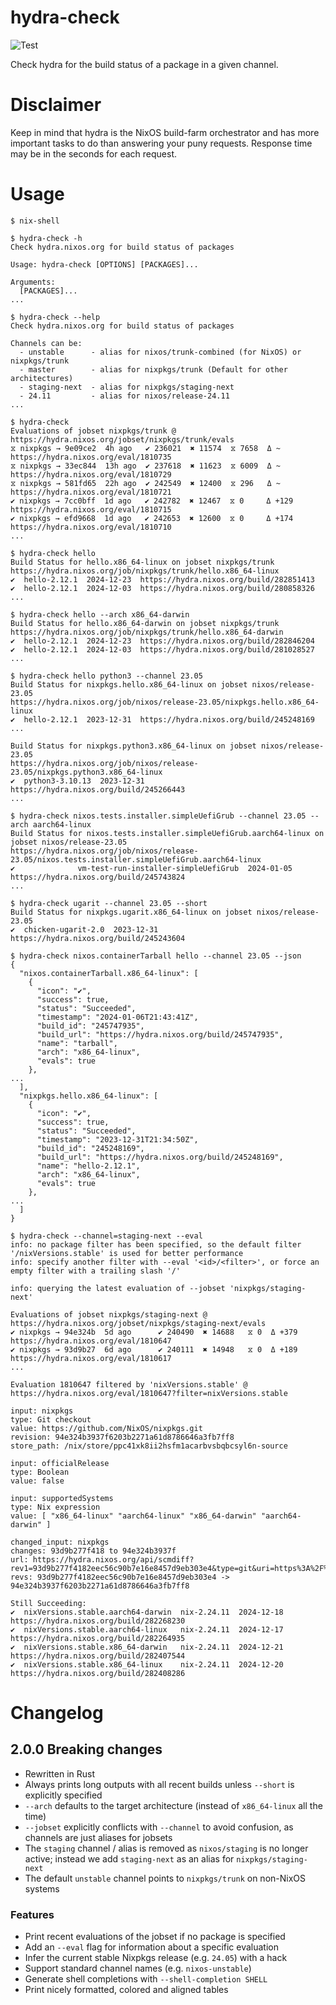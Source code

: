 # hydra-check

![Test](https://github.com/nix-community/hydra-check/workflows/Test/badge.svg)

Check hydra for the build status of a package in a given channel.

# Disclaimer
Keep in mind that hydra is the NixOS build-farm orchestrator and has more important tasks to do than answering your puny requests. Response time may be in the seconds for each request.

# Usage

```console
$ nix-shell

$ hydra-check -h
Check hydra.nixos.org for build status of packages

Usage: hydra-check [OPTIONS] [PACKAGES]...

Arguments:
  [PACKAGES]...  
...

$ hydra-check --help
Check hydra.nixos.org for build status of packages

Channels can be:
  - unstable      - alias for nixos/trunk-combined (for NixOS) or nixpkgs/trunk
  - master        - alias for nixpkgs/trunk (Default for other architectures)
  - staging-next  - alias for nixpkgs/staging-next
  - 24.11         - alias for nixos/release-24.11
...

$ hydra-check
Evaluations of jobset nixpkgs/trunk @ https://hydra.nixos.org/jobset/nixpkgs/trunk/evals
⧖ nixpkgs → 9e09ce2  4h ago   ✔ 236021  ✖ 11574  ⧖ 7658  Δ ~      https://hydra.nixos.org/eval/1810735
⧖ nixpkgs → 33ec844  13h ago  ✔ 237618  ✖ 11623  ⧖ 6009  Δ ~      https://hydra.nixos.org/eval/1810729
⧖ nixpkgs → 581fd65  22h ago  ✔ 242549  ✖ 12400  ⧖ 296   Δ ~      https://hydra.nixos.org/eval/1810721
✔ nixpkgs → 7cc0bff  1d ago   ✔ 242782  ✖ 12467  ⧖ 0     Δ +129   https://hydra.nixos.org/eval/1810715
✔ nixpkgs → efd9668  1d ago   ✔ 242653  ✖ 12600  ⧖ 0     Δ +174   https://hydra.nixos.org/eval/1810710
...

$ hydra-check hello
Build Status for hello.x86_64-linux on jobset nixpkgs/trunk
https://hydra.nixos.org/job/nixpkgs/trunk/hello.x86_64-linux
✔  hello-2.12.1  2024-12-23  https://hydra.nixos.org/build/282851413
✔  hello-2.12.1  2024-12-03  https://hydra.nixos.org/build/280858326
...

$ hydra-check hello --arch x86_64-darwin
Build Status for hello.x86_64-darwin on jobset nixpkgs/trunk
https://hydra.nixos.org/job/nixpkgs/trunk/hello.x86_64-darwin
✔  hello-2.12.1  2024-12-23  https://hydra.nixos.org/build/282846204
✔  hello-2.12.1  2024-12-03  https://hydra.nixos.org/build/281028527
...

$ hydra-check hello python3 --channel 23.05
Build Status for nixpkgs.hello.x86_64-linux on jobset nixos/release-23.05
https://hydra.nixos.org/job/nixos/release-23.05/nixpkgs.hello.x86_64-linux
✔  hello-2.12.1  2023-12-31  https://hydra.nixos.org/build/245248169
...

Build Status for nixpkgs.python3.x86_64-linux on jobset nixos/release-23.05
https://hydra.nixos.org/job/nixos/release-23.05/nixpkgs.python3.x86_64-linux
✔  python3-3.10.13  2023-12-31  https://hydra.nixos.org/build/245266443
...

$ hydra-check nixos.tests.installer.simpleUefiGrub --channel 23.05 --arch aarch64-linux
Build Status for nixos.tests.installer.simpleUefiGrub.aarch64-linux on jobset nixos/release-23.05
https://hydra.nixos.org/job/nixos/release-23.05/nixos.tests.installer.simpleUefiGrub.aarch64-linux
✔              vm-test-run-installer-simpleUefiGrub  2024-01-05  https://hydra.nixos.org/build/245743824
...

$ hydra-check ugarit --channel 23.05 --short
Build Status for nixpkgs.ugarit.x86_64-linux on jobset nixos/release-23.05
✔  chicken-ugarit-2.0  2023-12-31  https://hydra.nixos.org/build/245243604

$ hydra-check nixos.containerTarball hello --channel 23.05 --json
{
  "nixos.containerTarball.x86_64-linux": [
    {
      "icon": "✔",
      "success": true,
      "status": "Succeeded",
      "timestamp": "2024-01-06T21:43:41Z",
      "build_id": "245747935",
      "build_url": "https://hydra.nixos.org/build/245747935",
      "name": "tarball",
      "arch": "x86_64-linux",
      "evals": true
    },
...
  ],
  "nixpkgs.hello.x86_64-linux": [
    {
      "icon": "✔",
      "success": true,
      "status": "Succeeded",
      "timestamp": "2023-12-31T21:34:50Z",
      "build_id": "245248169",
      "build_url": "https://hydra.nixos.org/build/245248169",
      "name": "hello-2.12.1",
      "arch": "x86_64-linux",
      "evals": true
    },
...
  ]
}

$ hydra-check --channel=staging-next --eval
info: no package filter has been specified, so the default filter '/nixVersions.stable' is used for better performance
info: specify another filter with --eval '<id>/<filter>', or force an empty filter with a trailing slash '/'

info: querying the latest evaluation of --jobset 'nixpkgs/staging-next'

Evaluations of jobset nixpkgs/staging-next @ https://hydra.nixos.org/jobset/nixpkgs/staging-next/evals
✔ nixpkgs → 94e324b  5d ago      ✔ 240490  ✖ 14688   ⧖ 0  Δ +379     https://hydra.nixos.org/eval/1810647
✔ nixpkgs → 93d9b27  6d ago      ✔ 240111  ✖ 14948   ⧖ 0  Δ +189     https://hydra.nixos.org/eval/1810617
...

Evaluation 1810647 filtered by 'nixVersions.stable' @ https://hydra.nixos.org/eval/1810647?filter=nixVersions.stable

input: nixpkgs
type: Git checkout
value: https://github.com/NixOS/nixpkgs.git
revision: 94e324b3937f6203b2271a61d8786646a3fb7ff8
store_path: /nix/store/ppc41xk8ii2hsfm1acarbvsbqbcsyl6n-source

input: officialRelease
type: Boolean
value: false

input: supportedSystems
type: Nix expression
value: [ "x86_64-linux" "aarch64-linux" "x86_64-darwin" "aarch64-darwin" ]

changed_input: nixpkgs
changes: 93d9b277f418 to 94e324b3937f
url: https://hydra.nixos.org/api/scmdiff?rev1=93d9b277f4182eec56c90b7e16e8457d9eb303e4&type=git&uri=https%3A%2F%2Fgithub.com%2FNixOS%2Fnixpkgs.git&rev2=94e324b3937f6203b2271a61d8786646a3fb7ff8&branch=
revs: 93d9b277f4182eec56c90b7e16e8457d9eb303e4 -> 94e324b3937f6203b2271a61d8786646a3fb7ff8

Still Succeeding:
✔  nixVersions.stable.aarch64-darwin  nix-2.24.11  2024-12-18  https://hydra.nixos.org/build/282268230
✔  nixVersions.stable.aarch64-linux   nix-2.24.11  2024-12-17  https://hydra.nixos.org/build/282264935
✔  nixVersions.stable.x86_64-darwin   nix-2.24.11  2024-12-21  https://hydra.nixos.org/build/282407544
✔  nixVersions.stable.x86_64-linux    nix-2.24.11  2024-12-20  https://hydra.nixos.org/build/282408286

```

# Changelog

## 2.0.0 Breaking changes
- Rewritten in Rust
- Always prints long outputs with all recent builds unless `--short` is explicitly specified
- `--arch` defaults to the target architecture (instead of `x86_64-linux` all the time)
- `--jobset` explicitly conflicts with `--channel` to avoid confusion, as channels are just aliases for jobsets
- The `staging` channel / alias is removed as `nixos/staging` is no longer active; instead we add `staging-next` as an alias for `nixpkgs/staging-next`
- The default `unstable` channel points to `nixpkgs/trunk` on non-NixOS systems

### Features
- Print recent evaluations of the jobset if no package is specified
- Add an `--eval` flag for information about a specific evaluation
- Infer the current stable Nixpkgs release (e.g. `24.05`) with a hack
- Support standard channel names (e.g. `nixos-unstable`)
- Generate shell completions with `--shell-completion SHELL`
- Print nicely formatted, colored and aligned tables
